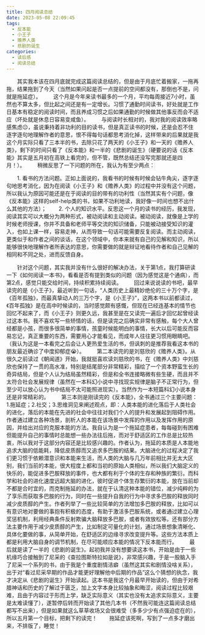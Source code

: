 ```yaml
---
title: 四月阅读总结
date: 2023-05-08 22:09:45
tags:
  - 反本能
  - 小王子
  - 赡养人类
  - 悲剧的诞生
categories:
  - 读后感
  - 阅读总结
---
```

&emsp;&emsp;其实我本该在四月底就完成这篇阅读总结的，但是由于月底忙着搬家，一拖再拖，结果拖到了今天（当然如果问起是否一点提前的空间都没有，那倒也不是，问就是拖延症）。
&emsp;&emsp;这个月是今年来读书最多的一个月，平均每周接近7小时，虽然也不算太多，但比起之间还是有一定增长。习惯了通勤时间读书，好处就是工作日基本有稳定的阅读时间，而且养成习惯之后如果通勤的时候做其他事反而会不适应（坏处就是休息日容易变咸鱼）。
&emsp;&emsp;与阅读时长相对的，我对我的阅读效率略感焦虑😐，虽说秉持着非功利的目的读书，但是真正读书的时候，还是会忍不住逐字逐句地理解作者的意思，恨不得每句话都思考消化掉，这样带来的后果就是我这个月实际只看了三本半的书，去除只花了两天的《小王子》和一天的《赡养人类》，剩下的时间只看了《反本能》和一半的《悲剧的诞生》（硬要说的话《反本能》其实是五月初在高铁上看完的，但不管，既然总结还没写完那就还是四月！）。
&emsp;&emsp;稍微反思了一下问题的所在，我认为有至少两点：

&emsp;&emsp;1. 看书的方法问题。正如上面说的，我看书的时候有时候会钻牛角尖，逐字逐句地思考消化，因为在阅读《小王子》和《赡养人类》的过程中并没有这个问题，所以我认为原因可能还是在于阅读的目的带有的功利性（当然其实有个问题，像《反本能》这样的self-help类的书，如果不功利地读，我好像一时间也想不出什么其他的方法）；
&emsp;&emsp;2. 个人的知识水平。反思这一个月的读书的经历，我发现，阅读其实可以大概分为两种形式，被动阅读和主动阅读。被动阅读，就像是上学的时候老师授课，你并不具备和老师平等交流的知识储备，只能被动接受知识的灌入，也如上课一样，容易走神，从而导致一句话可能需要反复阅读。而主动阅读，更类似于和作者之间的谈话，在这个领域中，你本来就有自己的见解和知识，所以能够很快地理解作者所表达的意思，你需要做的就是辩证地看待作者和自己见解的相同和不同之处，进而反馈自身。

&emsp;&emsp;针对这个问题，其实我并没有什么很好的解决办法，关于第1点，我打算研读一下《如何阅读一本书》，看看是否有提到类似的问题（因为感觉这是个通病），而第2点，感觉只能交给时间，持续积累持续阅读。
&emsp;&emsp;回过来说说读的书吧，最早读完的是《小王子》，最近听到一句话，“人类历史上最精妙绝伦的三十万个字，是《百年孤独》，而最真挚动人的三万个字，是《小王子》”，这两本书以前都读过，《百年孤独》是在高中时候读的，当时感觉颇有感慨，但现在已经连基本的情节也回忆不起来了，而《小王子》则更久远，我甚至是在又读完一遍后才回忆起曾经读过这本书。我不喜欢写一些矫情的话，但是读完之后确实非常有感触，每个大人曾经都是小孩，而很多很简单的事情，孩童时候能明白的事情，长大以后可能反而容易忘记，真正重要的东西，需要用心才能看见，而成年人往往更习惯用眼睛吧。（我认为这是一本看完之后会让人更热爱生活的书，但讽刺的是推荐我看这本书的朋友最近确诊了中度抑郁症😭）。
&emsp;&emsp;第二本读完的是刘慈欣的《赡养人类》。从很久之前读过《朝闻道》开始，我就挺喜欢读刘慈欣的书，在《赡养人类》中刘慈欣也保持了一贯的高水准，特别是结尾部分非常精彩，描绘了一个资本野蛮生长的奇异结局，但是个人认为结局虽然精彩，但是和全书连接略微有些生硬，而且并不太符合社会发展规律（虽然在一本科幻小说中寻找现实规律是脑子不正常行为，但至少可以放心认为书中结局不太可能照进现实）。当然作为一本短篇科幻小说本身还是非常精彩的。
&emsp;&emsp;第三本则是刚读完的《反本能》，全书通过三个主要问题：1.拖延症；2.社交；3.思维洞见来阐述观点，即：人类本能的进化落后于人类社会的进化，落后的本能在先进的社会中往往对我们个人的提升和发展起到阻碍作用。作者通过建立各种场景，剖析人的本能在该场景中发挥的作用以及发挥作用的原因，并给出对应的克服本能的方法。我自认为是一个拖延症患者，每每碰到有困难但能提升自己的事情时总能想一些办法往后拖，而对于舒适区的工作总是比较热衷，所以我对于这部分内容还是比较感兴趣的。作者认为，拖延的本质是人本能地追求大脑的低能耗，降低皮质醇而又追求多巴胺的结果。大脑进化的过程决定了我们更习惯于依赖潜意识和本能来生活，而人类的大脑与几万年前相比并无太大区别，我们当前的本能，很大程度上都和当初的原始人类相似，所以我们大脑定义的快乐的，能促进多巴胺释放的事件，也大都有利于个体的生存和种族的繁衍。而科学和社会的进化速度远超大脑的进化，彼时促进个体生存繁衍的本能，放在当前却不都是合时宜的，而克制拖延的办法，就在于认清这种本能的错位，减少纯粹的为了享乐而获取多巴胺的行为，同时在一些提升自我的行为中寻求多巴胺的释放同时减少皮质醇的产生。作者列举了一些比较简单的方法增加多巴胺的释放，比如可以有意识地对要做的事抱有积极的态度，有助于激活多巴胺系统，或者通过建立心理奖惩机制，利用经典条件反射欺骗大脑释放多巴胺，或者有效放松等。还有部分方法主要作用于减少皮质醇的产生，比如制定可量化的计划，通过场景想象清晰化、具体化要做的事，从简单开始，在舒适区的边缘寻求改变提升等。这些方法本质上都是利用大脑自身的调节机制，在尽可能顺应本能的情况下反本能而行。
&emsp;&emsp;最后就是读了一半的《悲剧的诞生》。起初我并没有想要读这本书，开始是由于一些机缘巧合接触到了尼采的《查拉图斯特拉如是说》，非常感兴趣，于是一股脑入手了尼采一个系列的书，由于我是个重度剧情洁癖（虽然这其实和剧情没啥关系），出于对“看过尼采早期的作品才能更好理解他中后期的作品”这么个猜想的执念，我才决定从《悲剧的诞生》开始读起。这本书是我这个月最早开始读的，但由于对希腊神话和历史的了解过于匮乏，加上文字本身比较抽象和晦涩，阅读过程比较艰难，且由于内容过于形而上学，缺乏实际意义（其实也没有太追求实际意义，主要是太难读懂了），遂暂停后转而开始读了其他几本书（不然我可能连这篇阅读总结都写不出来），但是如果就这么草草收场又会很难受（多多少少有点强迫症在的），所以五月第一个目标，把剩下的读完！
&emsp;&emsp;拖延症该死啊，写到了一点多才磨出来，不排版了，睡觉！

